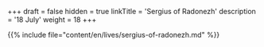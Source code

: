 +++
draft = false
hidden = true
linkTitle = 'Sergius of Radonezh'
description = '18 July'
weight = 18
+++

{{% include file="content/en/lives/sergius-of-radonezh.md" %}}
